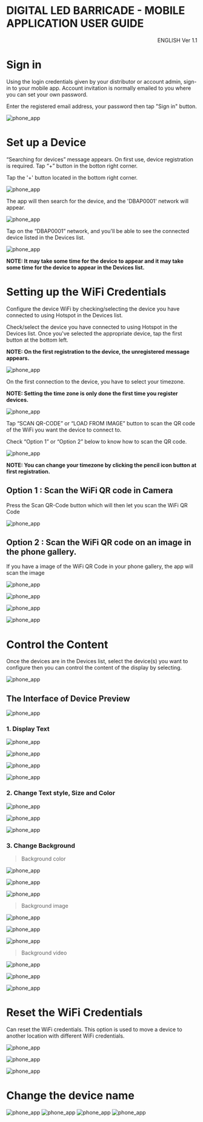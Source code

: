 # DIGITAL LED BARRICADE - MOBILE APPLICATION USER GUIDE

<div style="display: flex; justify-content: space-between; align-items: center;">
  <div></div>
  <div style="text-align: right;">ENGLISH Ver 1.1</div>
</div>

# Sign in
Using the login credentials given by your distributor or account admin, sign-in to your mobile app. Account invitation is normally emailed to you where you can set your own password.

Enter the registered email address, your password then tap "Sign in" button.

![phone_app](/phoneApp_images/phone_app/signIn.png ":size=55%")

# Set up a Device
“Searching for devices” message appears. On first use, device registration is required. Tap “+” button in the botton right corner.

Tap the '+' button located in the bottom right corner.  



![phone_app](/phoneApp_images/phone_app/deviceSetup.png ":size=55%")

The app will then search for the device, and the 'DBAP0001' network will appear.

![phone_app](/phoneApp_images/phone_app/deviceSetup2.png ":size=55%")

Tap on the “DBAP0001” network, and you'll be able to see the connected device listed in the Devices list.

![phone_app](/phoneApp_images/phone_app/deviceSetup3.png ":size=55%")

__NOTE: It may take some time for the device to appear and it may take some time for the device to appear in the Devices list.__

# Setting up the WiFi Credentials
Configure the device WiFi by checking/selecting the device you have connected to using Hotspot in the Devices list.

Check/select the device you have connected to using Hotspot in the Devices list.
Once you've selected the appropriate device, tap the first button at the bottom left.

__NOTE: On the first registration to the device, the unregistered message appears.__

![phone_app](/phoneApp_images/phone_app/setupWifi.png ":size=55%")

On the first connection to the device, you have to select your timezone.

__NOTE: Setting the time zone is only done the first time you register devices.__

![phone_app](/phoneApp_images/phone_app/timezone.png ":size=55%")

Tap “SCAN QR-CODE” or “LOAD FROM IMAGE” button to scan the QR code of the WiFi you want the device to connect to.

Check “Option 1” or “Option 2” below to know how to scan the QR code.

![phone_app](/phoneApp_images/phone_app/scanQr.png ":size=55%")

__NOTE: You can change your timezone by clicking the pencil icon button at first registration.__

## Option 1 : Scan the WiFi QR code in Camera

Press the Scan QR-Code button which will then let you scan the WiFi QR Code

![phone_app](/phoneApp_images/phone_app/option1.png ":size=70%")


## Option 2 : Scan the WiFi QR code on an image in the phone gallery.

If you have a image of the WiFi QR Code in your phone gallery, the app will scan
the image

![phone_app](/phoneApp_images/phone_app/option2.png ":size=70%")

![phone_app](/phoneApp_images/phone_app/wifiCred.png ":size=55%")

![phone_app](/phoneApp_images/phone_app/deviceReboot.png ":size=68%")

![phone_app](/phoneApp_images/phone_app/wifiConfig.png ":size=55%")


# Control the Content
Once the devices are in the Devices list, select the device(s) you want to configure then you can control the content of the display by selecting.

![phone_app](/phoneApp_images/phone_app/controlContent.png ":size=55%")

## The Interface of Device Preview

![phone_app](/phoneApp_images/phone_app/displayPreview.png ":size=87%")

### 1. Display Text

![phone_app](/phoneApp_images/phone_app/tapLanguage.png ":size=55%")

![phone_app](/phoneApp_images/phone_app/languagePreview.png ":size=55%")

![phone_app](/phoneApp_images/phone_app/micButton.png ":size=55%")

![phone_app](/phoneApp_images/phone_app/translatedText.png ":size=55%")

### 2. Change Text style, Size and Color

![phone_app](/phoneApp_images/phone_app/tapStyle.png ":size=55%")

![phone_app](/phoneApp_images/phone_app/stylePreview.png ":size=55%")

![phone_app](/phoneApp_images/phone_app/stylePreviewSend.png ":size=55%")

### 3. Change Background
> Background color

![phone_app](/phoneApp_images/phone_app/tapBackground.png ":size=55%")

![phone_app](/phoneApp_images/phone_app/bgColorPreview.png ":size=55%")

![phone_app](/phoneApp_images/phone_app/bgColorPreview2.png ":size=55%")

> Background image

![phone_app](/phoneApp_images/phone_app/bgImagePreview.png ":size=55%")

![phone_app](/phoneApp_images/phone_app/bgImagePreview2.png ":size=55%")

![phone_app](/phoneApp_images/phone_app/bgImagePreview3.png ":size=55%")

> Background video

![phone_app](/phoneApp_images/phone_app/bgVideoPreview.png ":size=55%")

![phone_app](/phoneApp_images/phone_app/bgVideoPreview2.png ":size=55%")

![phone_app](/phoneApp_images/phone_app/bgVideoPreview3.png ":size=55%")

# Reset the WiFi Credentials
Can reset the WiFi credentials. This option is used to move a device to another location with different WiFi credentials.

![phone_app](/phoneApp_images/phone_app/resetWifi.png ":size=55%")

![phone_app](/phoneApp_images/phone_app/resetWifiModal.png ":size=80%")

![phone_app](/phoneApp_images/phone_app/resetWifiList.png ":size=68%")

# Change the device name

![phone_app](/phoneApp_images/phone_app/renameDevice.png ":size=55%")
![phone_app](/phoneApp_images/phone_app/renameDevice2.png ":size=55%")
![phone_app](/phoneApp_images/phone_app/renameDevice3.png ":size=55%")
![phone_app](/phoneApp_images/phone_app/renameDevice4.png ":size=55%")